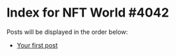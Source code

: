 # Index for NFT World #4042
Posts will be displayed in the order below:

- [Your first post](./001-first.md)

